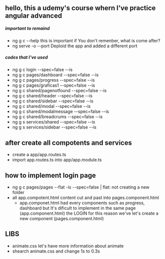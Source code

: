 ## hello, this a udemy's course whern I've practice angular advanced 
##### important to remaind 

* ng g c --help   this is important if You don't remenber, what is come after? 
* ng serve -o --port  Deploid the app and added a different port


##### codes that I've used 

* ng g c login --spec=false --is
* ng g c pages/dashboard --spec=false --is
* ng g c pages/progress --spec=false --is
* ng g c pages/graficas1 --spec=false --is
* ng g c shared/pagenotfound --spec=false --is
* ng g c shared/header --spec=false --is
* ng g c shared/sidebar --spec=false --is
* ng g c shared/modal --spec=false --is
* ng g c shared/modalmessage --spec=false --is
* ng g c shared/breadcrums --spec=false --is
* ng g s services/shared --spec=false --is
* ng g s services/sidebar --spec=false --is 

## after create all compotents and services

* create a app/app.routes.ts
* import app.routes.ts into app/app.module.ts

## how to implement login page 

* ng g c pages/pages --flat -is --spec=false | flat: not creating a new folder
* all app.compotent.html content cut and past into pages.component.html
    * app.componet.html had every components such as progress, dashboard but It's dificult to implement in the same page (app.component.html) the LOGIN for this reason we've let's create a new component (pages.component.html)

## LIBS 
* animate.css  let's have more information about animate 
* shearch animate.css and change 1s to 0.3s 

